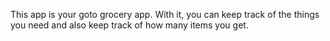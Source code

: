 


This app is your goto grocery app.   With it, you can keep track of the things you need and also keep track of how many items you get. 